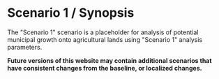 # Scenario 1 / Synopsis 

The "Scenario 1" scenario is a placeholder for analysis of potential municipal growth onto agricultural lands using
"Scenario 1" analysis parameters.

**Future versions of this website may contain additional scenarios that have consistent changes from the baseline,
or localized changes.**
